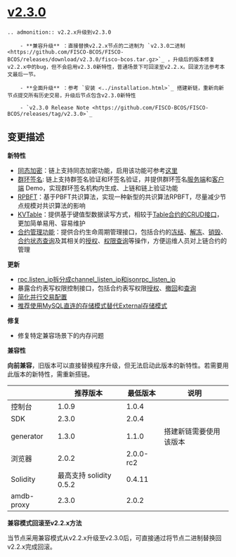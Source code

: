 # [v2.3.0](https://github.com/FISCO-BCOS/FISCO-BCOS/releases/tag/v2.3.0)

```eval_rst
.. admonition:: v2.2.x升级到v2.3.0

    - **兼容升级** ：直接替换v2.2.x节点的二进制为 `v2.3.0二进制 <https://github.com/FISCO-BCOS/FISCO-BCOS/releases/download/v2.3.0/fisco-bcos.tar.gz>`_ ，升级后的版本修复v2.2.x中的bug，但不会启用v2.3.0新特性，普通场景下可回滚至v2.2.x。回滚方法参考本文最后一节。

    - **全面升级** ：参考 `安装 <../installation.html>`_ 搭建新链，重新向新节点提交所有历史交易，升级后节点包含v2.3.0新特性

    - `v2.3.0 Release Note <https://github.com/FISCO-BCOS/FISCO-BCOS/releases/tag/v2.3.0>`_
```

## 变更描述

**新特性**

- [同态加密](../manual/privacy.html#id2)：链上支持同态加密功能，启用该功能可参考[这里](../manual/privacy.html#id12)
- [群环签名](../manual/privacy.html#id7): 链上支持群签名验证和环签名验证，并提供群环签名[服务端](https://github.com/FISCO-BCOS/group-signature-server)和[客户端](https://github.com/FISCO-BCOS/group-signature-client) Demo，实现群环签名机构内生成、上链和链上验证功能
- [RPBFT](../design/consensus/rpbft.md)：基于PBFT共识算法，实现一种新型的共识算法RPBFT，尽量减少节点规模对共识算法的影响
- [KVTable](../manual/smart_contract.html#kvtable)：提供基于键值型数据读写方式，相较于[Table合约的CRUD接口](../manual/smart_contract.html#tablecrud)，更加简单易用、容易维护
- [合约管理功能](../design/features/contract_management.md)：提供合约生命周期管理接口，包括合约的[冻结](../manual/console.html#freezecontract)、[解冻](../manual/console.html#unfreezecontract)、[销毁](../manual/console.html#destroycontract)、[合约状态查询](../manual/console.html#getcontractstatus)及其相关的[授权](../manual/console.html#grantcontractstatusmanager)、[权限查询](../manual/console.html#listcontractstatusmanager)等操作，方便运维人员对上链合约的管理


**更新**

- [rpc.listen_ip拆分成channel_listen_ip和jsonrpc_listen_ip](../manual/configuration.html#rpc)
- 暴露合约表写权限控制接口，包括合约表写权限[授权](../manual/console.html#grantcontractwritepermission)、[撤回](../manual/console.html#revokecontractwritepermission)和[查询](../manual/console.html#listcontractwritepermission)
- [简化并行交易配置](../manual/configuration.html#id25)
- [推荐使用MySQL直连的存储模式替代External存储模式](../manual/configuration.html#storage)


**修复**

- 修复特定兼容场景下的内存问题

**兼容性**

**向前兼容**，旧版本可以直接替换程序升级，但无法启动此版本的新特性。若需要用此版本的新特性，需重新搭链。

|            | 推荐版本                | 最低版本  | 说明                   |
| ---------- | ----------------------- | --------- | ---------------------- |
| 控制台     | 1.0.9                   | 1.0.4     |                        |
| SDK        | 2.3.0                   | 2.0.4     |                        |
| generator  | 1.3.0                   | 1.1.0     | 搭建新链需要使用该版本 |
| 浏览器     | 2.0.2                   | 2.0.0-rc2 |                        |
| Solidity   | 最高支持 solidity 0.5.2 | 0.4.11    |                        |
| amdb-proxy | 2.3.0                   | 2.0.2     |                        |

**兼容模式回滚至v2.2.x方法**

当节点采用兼容模式从v2.2.x升级至v2.3.0后，可直接通过将节点二进制替换回v2.2.x完成回滚。

